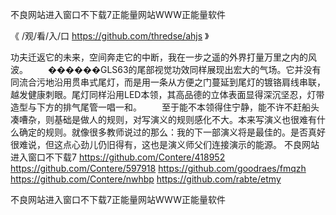 
不良网站进入窗口不下载7正能量网站WWW正能量软件




《 /观/看/入/口 https://github.com/thredse/ahjs 》




功夫迁返它的未来，空间奔走它的中断，我在一步之遥的外界打量万里之内的风波。
　　������GLS63的尾部视觉功效同样展现出宏大的气场。它并没有同流合污地沿用贯串式尾灯，而是用一条从方便之门蔓延到尾灯的镀铬肩线串联，越发健康刺眼。尾灯同样沿用LED本领，其高品德的立体表面显得深沉坚忍，灯带造型与下方的排气尾管一唱一和。
　　至于能不本领得住宁静，能不许不赶船头凑嘈杂，则基础是做人的规则，对写演义的规则感化不大。本来写演义也很难有什么确定的规则。就像很多教师说过的那么：我的下一部演义将是最佳的。是否真好很难说，但这点心劲儿仍旧得有，这也是演义师父们连接演示的能源。
不良网站进入窗口不下载7
https://github.com/Contere/418952
https://github.com/Contere/597918
https://github.com/goodraes/fmqzh
https://github.com/Contere/nwhbp
https://github.com/rabte/etmy





不良网站进入窗口不下载7正能量网站WWW正能量软件
